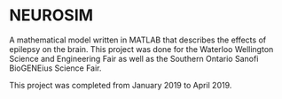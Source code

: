 # NEUROSIM
 A mathematical model written in MATLAB that describes the effects of epilepsy on the brain. This project was done for the Waterloo Wellington Science and Engineering Fair as well as the Southern Ontario Sanofi BioGENEius Science Fair.
 
 This project was completed from January 2019 to April 2019.
